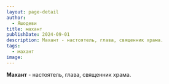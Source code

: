 ```yaml
---
layout: page-detail
author:
  - Яшодеви
title: махант
publishDate: 2024-09-01
description: Махант - настоятель, глава, священник храма.
tags:
  - махант
image:
---
```

**Махант** - настоятель, глава, священник храма.

